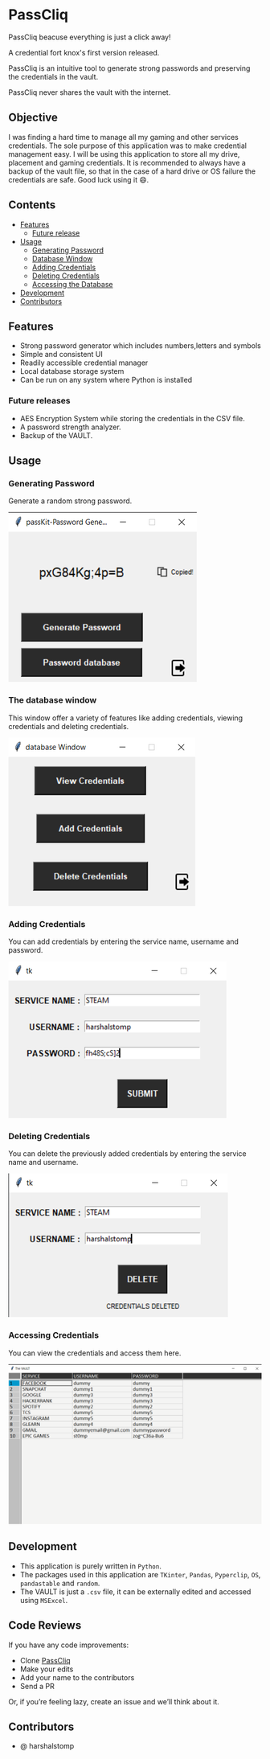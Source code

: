 # PassCliq 

PassCliq beacuse everything is just a click away!

A credential fort knox's first version released.

PassCliq is an intuitive tool to generate strong passwords and preserving the credentials in the vault.

PassCliq never shares the vault with the internet.


## Objective 

I was finding a hard time to manage all my gaming and other services credentials. The sole purpose of this application was to make credential management easy. I will be using this application to store all my drive, placement and gaming credentials. It is recommended to always have a backup of the vault file, so that in the case of a hard drive or OS failure the credentials are safe. Good luck using it :smile:. 

## Contents
* [Features](https://github.com/harshalstomp/PassCliq#features)
  * [Future release](https://github.com/harshalstomp/PassCliq#features)
* [Usage](https://github.com/harshalstomp/PassCliq#screenshots)
  * [Generating Password](https://github.com/harshalstomp/PassCliq/blob/master/README.md#generating-password)
  * [Database Window](https://github.com/harshalstomp/PassCliq/blob/master/README.md#the-database-window)
  * [Adding Credentials](https://github.com/harshalstomp/PassCliq/blob/master/README.md#adding-credentials)
  * [Deleting Credentials](https://github.com/harshalstomp/PassCliq/blob/master/README.md#deleting-credentials)
  * [Accessing the Database](https://github.com/harshalstomp/PassCliq/blob/master/README.md#accessing-credentials)
* [Development](https://github.com/harshalstomp/PassCliq#development)
* [Contributors](https://github.com/harshalstomp/PassCliq#contributors)

## Features
* Strong password generator which includes numbers,letters and symbols
* Simple and consistent UI
* Readily accessible credential manager
* Local database storage system
* Can be run on any system where Python is installed

### Future releases
* AES Encryption System while storing the credentials in the CSV file.
* A password strength analyzer.
* Backup of the VAULT.


## Usage

### Generating Password

Generate a random strong password.

![__IMAGE__](https://github.com/harshalstomp/PassCliq/blob/master/Screenshots/Screenshot%20(72).png)


### The database window

This window offer a variety of features like adding credentials, viewing credentials and deleting credentials.

![__IMAGE__](https://github.com/harshalstomp/PassCliq/blob/master/Screenshots/Screenshot%20(73).png)


### Adding Credentials

You can add credentials by entering the service name, username and password.

![__IMAGE__](https://github.com/harshalstomp/PassCliq/blob/master/Screenshots/Screenshot%20(75).png)


### Deleting Credentials

You can delete the previously added credentials by entering the service name and username.

![__IMAGE__](https://github.com/harshalstomp/PassCliq/blob/master/Screenshots/Screenshot%20(76).png)


### Accessing Credentials

You can view the credentials and access them here.

![__IMAGE__](https://github.com/harshalstomp/PassCliq/blob/master/Screenshots/Screenshot%20(74).png)


## Development

* This application is purely written in `Python`.
* The packages used in this application are `TKinter`, `Pandas`, `Pyperclip`, `OS`, `pandastable` and `random`.
* The VAULT is just a `.csv` file, it can be externally edited and accessed using `MSExcel`.

## Code Reviews

If you have any code improvements:

* Clone [PassCliq](https://github.com/harshalstomp/PassCliq/)
* Make your edits
* Add your name to the contributors
* Send a PR

Or, if you’re feeling lazy, create an issue and we’ll think about it.

## Contributors

* @ harshalstomp


